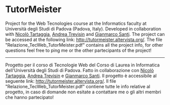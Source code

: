 # TutorMeister

Project for the Web Tecnologies course at the Informatics faculty at Università degli Studi di Padova (Padova, Italy). 
Developed in collaboration with [Nicolò Tartaggia](https://github.com/NicoloTartaggia), [Andrea Trevisin](https://github.com/knowbot) and [Gianmarco Santi](https://github.com/gianmarcosanti).
The project can be accessed at the following link: http://tutormeister.altervista.org/.
The file "Relazione_TecWeb_TutorMeister.pdf" contains all the project info, for other questions feel free to ping me or the other partecipants of the project!

---

Progetto per il corso di Tecnologie Web del Corso di Laurea in Informatica dell'Università degli Studi di Padova.
Fatto in collaborazione con [Nicolò Tartaggia](https://github.com/NicoloTartaggia), [Andrea Trevisin](https://github.com/knowbot) e [Gianmarco Santi](https://github.com/gianmarcosanti).
Il progetto è accessibile al seguente link: http://tutormeister.altervista.org/.
Il file "Relazione_TecWeb_TutorMeister.pdf" contiene tutte le info relative al progetto, in caso di domande non esitate a contattare me o gli altri membri che hanno partecipato!
